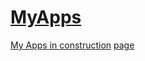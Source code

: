 # [MyApps]()
[My Apps in construction](https://kolumnin.github.io/MyApps/)
[page](https://kolumnin.github.io/MyApps/)
